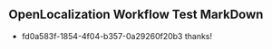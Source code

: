 ## OpenLocalization Workflow Test MarkDown
* fd0a583f-1854-4f04-b357-0a29260f20b3 thanks!

<!--HONumber=Aug16_HO1-->


